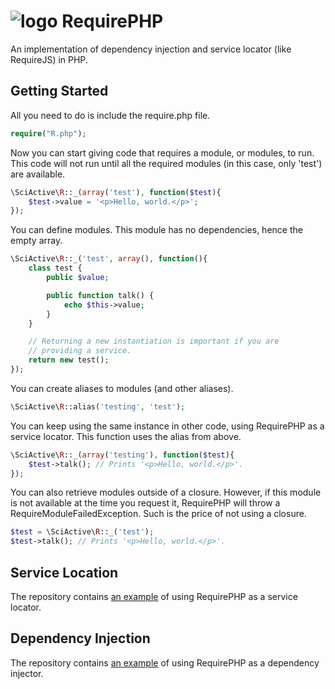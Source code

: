 # <img alt="logo" src="https://raw.githubusercontent.com/sciactive/2be-extras/master/logo/product-icon-40-bw.png" align="top" /> RequirePHP

An implementation of dependency injection and service locator (like RequireJS) in PHP.

## Getting Started

All you need to do is include the require.php file.

```php
require("R.php");
```

Now you can start giving code that requires a module, or modules, to run. This code will not run until all the required modules (in this case, only 'test') are available.

```php
\SciActive\R::_(array('test'), function($test){
	$test->value = '<p>Hello, world.</p>';
});
```

You can define modules. This module has no dependencies, hence the empty array.

```php
\SciActive\R::_('test', array(), function(){
	class test {
		public $value;

		public function talk() {
			echo $this->value;
		}
	}

	// Returning a new instantiation is important if you are
	// providing a service.
	return new test();
});
```

You can create aliases to modules (and other aliases).

```php
\SciActive\R::alias('testing', 'test');
```

You can keep using the same instance in other code, using RequirePHP as a service locator. This function uses the alias from above.

```php
\SciActive\R::_(array('testing'), function($test){
	$test->talk(); // Prints '<p>Hello, world.</p>'.
});
```

You can also retrieve modules outside of a closure. However, if this module is not available at the time you request it, RequirePHP will throw a RequireModuleFailedException. Such is the price of not using a closure.

```php
$test = \SciActive\R::_('test');
$test->talk(); // Prints '<p>Hello, world.</p>'.
```

## Service Location

The repository contains [an example](https://github.com/sciactive/requirephp/blob/master/test_service_locator.php) of using RequirePHP as a service locator.

## Dependency Injection

The repository contains [an example](https://github.com/sciactive/requirephp/blob/master/test_dependency_injector.php) of using RequirePHP as a dependency injector.
